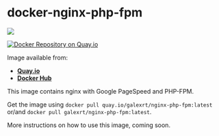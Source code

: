 # docker-nginx-php-fpm

[![](https://images.microbadger.com/badges/image/galexrt/nginx-php-fpm.svg)](https://microbadger.com/images/galexrt/nginx-php-fpm "Get your own image badge on microbadger.com")

[![Docker Repository on Quay.io](https://quay.io/repository/galexrt/nginx-php-fpm/status "Docker Repository on Quay.io")](https://quay.io/repository/galexrt/zulip)

Image available from:
* [**Quay.io**](https://quay.io/repository/galexrt/nginx-php-fpm)
* [**Docker Hub**](https://hub.docker.com/r/galexrt/nginx-php-fpm)

This image contains nginx with Google PageSpeed and PHP-FPM.

Get the image using `docker pull quay.io/galexrt/nginx-php-fpm:latest` or/and `docker pull galexrt/nginx-php-fpm:latest`.


More instructions on how to use this image, coming soon.
